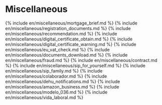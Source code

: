 # Miscellaneous

{% include en/miscellaneous/mortgage_brief.md %}
{% include en/miscellaneous/registration_documents.md %}
{% include en/miscellaneous/recommendation.md %}
{% include en/miscellaneous/digital_certificate_obtain.md %}
{% include en/miscellaneous/digital_certificate_warning.md %}
{% include en/miscellaneous/eu_vat_check.md %}
{% include en/miscellaneous/documents_download.md %}
{% include en/miscellaneous/fraud.md %}
{% include en/miscellaneous/contract.md %}
{% include en/miscellaneous/sip_for_yourself.md %}
{% include en/miscellaneous/sip_family.md %}
{% include en/miscellaneous/colaborador.md %}
{% include en/miscellaneous/dehu_notifications.md %}
{% include en/miscellaneous/amazon_business.md %}
{% include en/miscellaneous/modelo_036.md %}
{% include en/miscellaneous/vida_laboral.md %}
